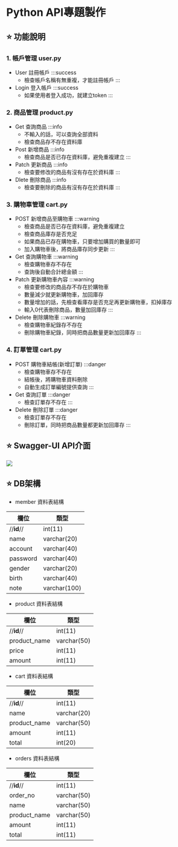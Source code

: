 # Python API專題製作️

## ⭐ 功能說明

### 1. 帳戶管理 user.py 
- User 註冊帳戶
    :::success
    - 檢查帳戶名稱有無重複，才能註冊帳戶
    :::
- Login 登入帳戶 
    :::success
    - 如果使用者登入成功，就建立token
    :::

### 2. 商品管理 product.py 
- Get 查詢商品 
    :::info
    - 不輸入的話，可以查詢全部資料
    - 檢查商品存不存在資料庫
- Post 新增商品
    :::info
    - 檢查商品是否已存在資料庫，避免重複建立
    :::
- Patch 更新商品
    :::info
    - 檢查要修改的商品有沒有存在於資料庫
    :::
- Dlete 刪除商品
    :::info
    - 檢查要刪除的商品有沒有存在於資料庫
    :::

### 3. 購物車管理 cart.py 
- POST 新增商品至購物車
    :::warning
    - 檢查商品是否已存在資料庫，避免重複建立
    - 檢查商品庫存是否充足
    - 如果商品已存在購物車，只要增加購買的數量即可
    - 加入購物車後，將商品庫存同步更新
    :::
- Get 查詢購物車
    :::warning
    - 檢查購物車存不存在
    - 查詢後自動合計總金額
    :::
- Patch 更新購物車內容
    :::warning 
    - 檢查要修改的商品存不存在於購物車
    - 數量減少就更新購物車，加回庫存
    - 數量增加的話，先檢查看庫存是否充足再更新購物車，扣掉庫存
    - 輸入0代表刪除商品，數量加回庫存
    :::
- Delete 刪除購物車
    :::warning
    - 檢查購物車紀錄存不存在
    - 刪除購物車紀錄，同時把商品數量更新加回庫存
    :::
### 4. 訂單管理 cart.py 
    
- POST 購物車結帳(新增訂單) 
    :::danger
    - 檢查購物車存不存在
    - 結帳後，將購物車資料刪除
    - 自動生成訂單編號提供查詢
    :::
- Get 查詢訂單
    :::danger
    - 檢查訂單存不存在
    :::
- Delete 刪除訂單
    :::danger
    - 檢查訂單存不存在
    - 刪除訂單，同時把商品數量都更新加回庫存
    :::

## ⭐ Swagger-UI API介面
![](https://i.imgur.com/PorqLiq.jpg)

## ⭐ DB架構

- member 資料表結構

|欄位|類型|
| --- |--- |
|//**id**//|int(11)|
|name|varchar(20)|
|account|varchar(40)|
|password|varchar(40)|
|gender|varchar(20)|
|birth|varchar(40)|
|note|varchar(100)|

- product 資料表結構

|欄位|類型|
| --- |--- |
|//**id**//|int(11)|
|product_name|varchar(50)|
|price|int(11)|
|amount|int(11)|

- cart 資料表結構

|欄位|類型|
| --- |--- |
|//**id**//|int(11)|
|name|varchar(20)|
|product_name|varchar(50)|
|amount|int(11)|
|total|int(20)|

- orders 資料表結構

|欄位|類型|
| --- |--- |
|//**id**//|int(11)|
|order_no|varchar(50)|
|name|varchar(50)|
|product_name|varchar(50)|
|amount|int(11)|
|total|int(11)|